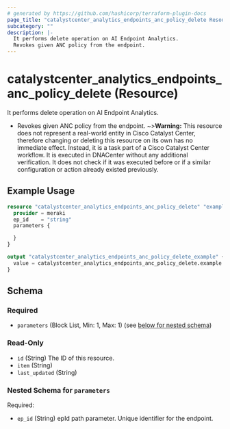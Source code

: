 ```yaml
---
# generated by https://github.com/hashicorp/terraform-plugin-docs
page_title: "catalystcenter_analytics_endpoints_anc_policy_delete Resource - terraform-provider-catalystcenter"
subcategory: ""
description: |-
  It performs delete operation on AI Endpoint Analytics.
  Revokes given ANC policy from the endpoint.
---
```


# catalystcenter_analytics_endpoints_anc_policy_delete (Resource)

It performs delete operation on AI Endpoint Analytics.

- Revokes given ANC policy from the endpoint.
~>**Warning:**
This resource does not represent a real-world entity in Cisco Catalyst Center, therefore changing or deleting this resource on its own has no immediate effect.
Instead, it is a task part of a Cisco Catalyst Center workflow. It is executed in DNACenter without any additional verification. It does not check if it was executed before or if a similar configuration or action already existed previously.

## Example Usage

```terraform
resource "catalystcenter_analytics_endpoints_anc_policy_delete" "example" {
  provider = meraki
  ep_id    = "string"
  parameters {

  }
}

output "catalystcenter_analytics_endpoints_anc_policy_delete_example" {
  value = catalystcenter_analytics_endpoints_anc_policy_delete.example
}
```

<!-- schema generated by tfplugindocs -->
## Schema

### Required

- `parameters` (Block List, Min: 1, Max: 1) (see [below for nested schema](#nestedblock--parameters))

### Read-Only

- `id` (String) The ID of this resource.
- `item` (String)
- `last_updated` (String)

<a id="nestedblock--parameters"></a>
### Nested Schema for `parameters`

Required:

- `ep_id` (String) epId path parameter. Unique identifier for the endpoint.
